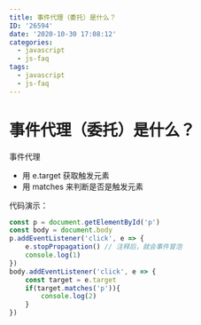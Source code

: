 ```yaml
---
title: 事件代理（委托）是什么？
ID: '26594'
date: '2020-10-30 17:08:12'
categories:
  - javascript
  - js-faq
tags:
  - javascript
  - js-faq
---
```


# 事件代理（委托）是什么？

事件代理

- 用 e.target 获取触发元素
- 用 matches 来判断是否是触发元素

代码演示：

``` js 
const p = document.getElementById('p')
const body = document.body
p.addEventListener('click', e => {
    e.stopPropagation() // 注释后，就会事件冒泡
    console.log(1)
})
body.addEventListener('click', e => {
    const target = e.target
    if(target.matches('p')){
        console.log(2)
    }
})
```
 
 
 
 
 
 
 
 
 
 
 
 
 
 
 
 
 
 
 
